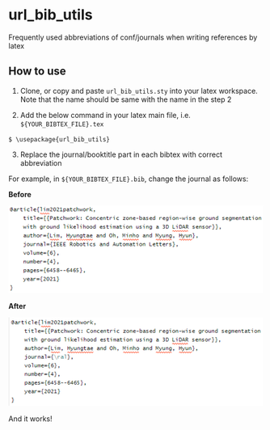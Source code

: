 # url_bib_utils
Frequently used abbreviations of conf/journals when writing references by latex

## How to use

1. Clone, or copy and paste `url_bib_utils.sty` into your latex workspace. Note that the name should be same with the name in the step 2 

2. Add the below command in your latex main file, i.e. `${YOUR_BIBTEX_FILE}.tex`

```
$ \usepackage{url_bib_utils}
```

3. Replace the journal/booktitle part in each bibtex with correct abbreviation

For example, in `${YOUR_BIBTEX_FILE}.bib`, change the journal as follows:

**Before**

![before_using_abbrev](before_using_abbrev.PNG)

**After**

![after_using_abbrev](after_using_abbrev.PNG)

And it works! 

